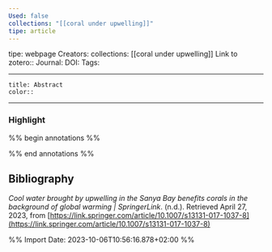 ```yaml
---
Used: false
collections: "[[coral under upwelling]]"
tipe: article
---
```

tipe: webpage
Creators: 
collections: [[coral under upwelling]]
Link to zotero:: 
Journal: 
DOI: 
Tags: 

---
```ad-note
title: Abstract
color:: 

```

---
### Highlight

%% begin annotations %%

%% end annotations %%

## Bibliography

_Cool water brought by upwelling in the Sanya Bay benefits corals in the background of global warming | SpringerLink_. (n.d.). Retrieved April 27, 2023, from [https://link.springer.com/article/10.1007/s13131-017-1037-8](https://link.springer.com/article/10.1007/s13131-017-1037-8)

%% Import Date: 2023-10-06T10:56:16.878+02:00 %%
